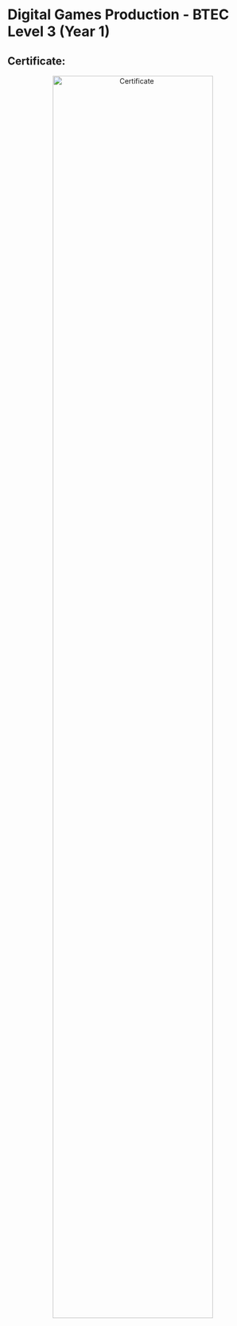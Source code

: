 <h1>Digital Games Production - BTEC Level 3 (Year 1)</h1>

<h2>Certificate:</h2>

<p align="center">
<img src="https://cdn.imgpile.com/f/IASN0l9_xl.jpg" height="80%" width="80%" alt="Certificate"/>
<br />
<br />
